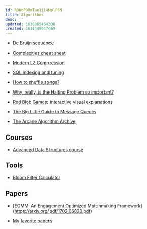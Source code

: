 ```yaml
---
id: RBUoPDUmTae1ii4NplP8N
title: Algorithms
desc: ''
updated: 1630865464336
created: 1611449047469
---
```


- [De Bruijn sequence](https://en.wikipedia.org/wiki/De_Bruijn_sequence)

- [Complexities cheat sheet](https://www.bigocheatsheet.com/)

- [Modern LZ Compression](https://glinscott.github.io/lz/index.html)

- [SQL indexing and tuning](https://use-the-index-luke.com/)

- [How to shuffle songs?](https://engineering.atspotify.com/2014/02/28/how-to-shuffle-songs/)

- [Why, really, is the Halting Problem so important?](https://cs.stackexchange.com/questions/32845/why-really-is-the-halting-problem-so-important)

- [Red Blob Games](https://www.redblobgames.com/): interactive visual explanations

- [The Big Little Guide to Message Queues](https://sudhir.io/the-big-little-guide-to-message-queues/)

- [The Arcane Algorithm Archive](https://www.algorithm-archive.org/)

## Courses

- [Advanced Data Structures course](https://courses.csail.mit.edu/6.851/)
  
  
## Tools

- [Bloom Filter Calculator](https://hur.st/bloomfilter/)

## Papers

- [EOMM: An Engagement Optimized Matchmaking Framework] (https://arxiv.org/pdf/1702.06820.pdf)

- [My favorite papers](https://ordep.dev/posts/my-favorite-papers)
